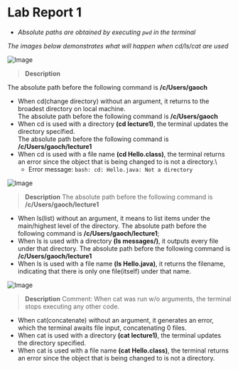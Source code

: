 # Lab Report 1
* *Absolute paths are obtained by executing `pwd` in the terminal*
  
*The images below demonstrates what will happen when cd/ls/cat are used*

![Image](https://rxwy.github.io/cse15l-lab-reports/labreport1/img/cd.png)
> **Description**

The absolute path before the following command is **/c/Users/gaoch**
* When cd(change directory) without an argument, it returns to the broadest directory on local machine.\
The absolute path before the following command is **/c/Users/gaoch**
* When cd is used with a directory **(cd lecture1)**, the terminal updates the directory specified.\
The absolute path before the following command is **/c/Users/gaoch/lecture1**
* When cd is used with a file name **(cd Hello.class)**, the terminal returns an error since the object that is being changed to is not a directory.\
  * Error message: `bash: cd: Hello.java: Not a directory`


![Image](https://rxwy.github.io/cse15l-lab-reports/labreport1/img/ls.png)
> **Description**
The absolute path before the following command is **/c/Users/gaoch/lecture1**
* When ls(list) without an argument, it means to list items under the main/highest level of the directory.
The absolute path before the following command is **/c/Users/gaoch/lecture1**;
* When ls is used with a directory **(ls messages/)**, it outputs every file under that directory.
The absolute path before the following command is **/c/Users/gaoch/lecture1**
* When ls is used with a file name **(ls Hello.java)**, it returns the filename, indicating that there is only one file(itself) under that name. 

![Image](https://rxwy.github.io/cse15l-lab-reports/labreport1/img/cat.png)
> **Description**
> Comment: When cat was run w/o arguments, the terminal stops executing any other code.

* When cat(concatenate) without an argument, it generates an error, which the terminal awaits file input, concatenating 0 files.
* When cat is used with a directory **(cat lecture1)**, the terminal updates the directory specified.
* When cat is used with a file name **(cat Hello.class)**, the terminal returns an error since the object that is being changed to is not a directory.
  
